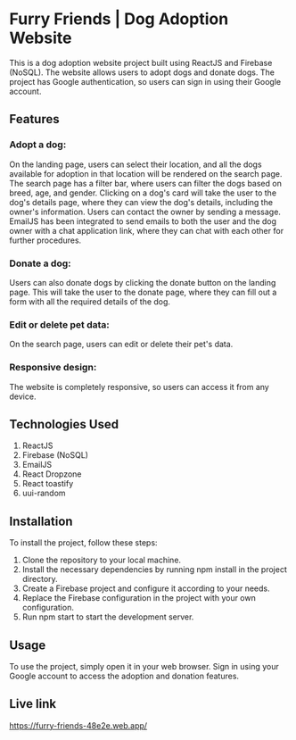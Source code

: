 # Furry Friends | Dog Adoption Website

This is a dog adoption website project built using ReactJS and Firebase (NoSQL). The website allows users to adopt dogs and donate dogs. The project has Google authentication, so users can sign in using their Google account.

## Features

### Adopt a dog: 
On the landing page, users can select their location, and all the dogs available for adoption in that location will be rendered on the search page. The search page has a filter bar, where users can filter the dogs based on breed, age, and gender. Clicking on a dog's card will take the user to the dog's details page, where they can view the dog's details, including the owner's information. Users can contact the owner by sending a message. EmailJS has been integrated to send emails to both the user and the dog owner with a chat application link, where they can chat with each other for further procedures.

### Donate a dog: 
Users can also donate dogs by clicking the donate button on the landing page. This will take the user to the donate page, where they can fill out a form with all the required details of the dog.

### Edit or delete pet data: 
On the search page, users can edit or delete their pet's data.

### Responsive design: 
The website is completely responsive, so users can access it from any device.

## Technologies Used

1. ReactJS
2. Firebase (NoSQL)
3. EmailJS
4. React Dropzone
5. React toastify
6. uui-random

## Installation

To install the project, follow these steps:

1. Clone the repository to your local machine.
2. Install the necessary dependencies by running npm install in the project directory.
3. Create a Firebase project and configure it according to your needs.
4. Replace the Firebase configuration in the project with your own configuration.
5. Run npm start to start the development server.

## Usage

To use the project, simply open it in your web browser. Sign in using your Google account to access the adoption and donation features.

## Live link

https://furry-friends-48e2e.web.app/
